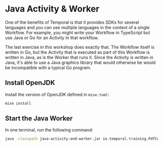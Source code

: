 # Java Activity & Worker

One of the benefits of Temporal is that it provides SDKs for several languages and you can use multiple languages in the context of a single Workflow. For example, you might write your Workflow in TypeScript but use Java or Go for an Activity in that workflow.

The last exercise in this workshop does exactly that. The Workflow itself is written in Go, but the Activity that is executed as part of this Workflow is written in Java, as is the Worker that runs it. Since the Activity is written in Java, it's able to use a Java graphics library that would otherwise be would be incompatible with a typical Go program.

## Install OpenJDK

Install the version of OpenJDK defined in `mise.toml`:

```bash
mise install
```

## Start the Java Worker

In one terminal, run the following command:

```bash
java -classpath java-activity-and-worker.jar io.temporal.training.PdfCertWorker
```
